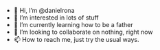 - 👋 Hi, I’m @danielrona
- 👀 I’m interested in lots of stuff
- 🌱 I’m currently learning how to be a father
- 💞️ I’m looking to collaborate on nothing, right now
- 📫 How to reach me, just try the usual ways.

<!---
danielrona/danielrona is a ✨ special ✨ repository because its `README.md` (this file) appears on your GitHub profile.
You can click the Preview link to take a look at your changes.
--->
